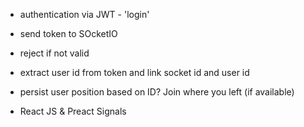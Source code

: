 * authentication via JWT - 'login'
* send token to SOcketIO
 * reject if not valid
* extract user id from token and link socket id and user id
 * persist user position based on ID? Join where you left (if available)

 * React JS & Preact Signals